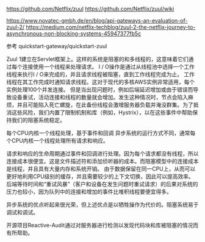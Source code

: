 https://github.com/Netflix/zuul
https://github.com/Netflix/zuul/wiki



https://www.novatec-gmbh.de/en/blog/api-gateways-an-evaluation-of-zuul-2/
https://medium.com/netflix-techblog/zuul-2-the-netflix-journey-to-asynchronous-non-blocking-systems-45947377fb5c



参考
quickstart-gateway/quickstart-zuul




Zuul 1建立在Servlet框架上。这样的系统是阻塞的和多线程的，这意味着它们通过每个连接使用一个线程来处理请求。
I / O操作是通过从线程池中选择一个工作线程来执行I / O来完成的，并且请求线程被阻塞，直到工作线程完成为止。
工作线程在其工作完成时通知请求线程。这对于现代的多核AWS实例非常适用，每个实例处理100个并发连接。
但是当出现问题时，例如后端延迟增加或由于错误而导致设备重试，活动连接和线程的数量就会增加。发生这种情况时，节点会陷入麻烦，并且可能陷入死亡螺旋，在此备份线程会激增服务器负载并淹没群集。为了抵消这些风险，我们内置了限制机制和库（例如，Hystrix），以在这些事件中帮助保持我们的阻塞系统稳定。



每个CPU内核一个线程处理，基于事件和回调
异步系统的运行方式不同，通常每个CPU内核一个线程处理所有请求和响应。

请求和响应的生命周期通过事件和回调进行处理。因为每个请求都没有线程，所以连接成本很便宜。这是文件描述符和添加侦听器的成本。而阻塞模型中的连接成本是线程，并且具有大量内存和系统开销。
由于数据保留在同一CPU上，从而可以更好地利用CPU级别的缓存，并且需要较少的上下文切换，因此可以提高效率。后端等待时间和“重试风暴”（客户和设备在发生问题时重试请求）的后果对系统的压力也较小，因为队列中的连接和增加的事件比堆积线程要便宜得多。



异步系统的优点听起来很光荣，但上述优点是以牺牲操作为代价的。阻塞系统易于调试和调试。


开源项目Reactive-Audit通过对服务器进行检测以发现代码块和库被阻塞的情况而有所帮助。


